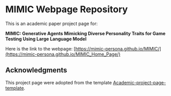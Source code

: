 # MIMIC Webpage Repository
This is an academic paper project page for:

**MIMIC: Generative Agents Mimicking Diverse Personality Traits for Game
Testing Using Large Language Model**

Here is the link to the webpage:
[https://mimic-persona.github.io/MIMIC/](https://mimic-persona.github.io/MIMIC_Home_Page/)

## Acknowledgments
This project page were adopted from the template [Academic-project-page-template](https://github.com/eliahuhorwitz/Academic-project-page-template).
